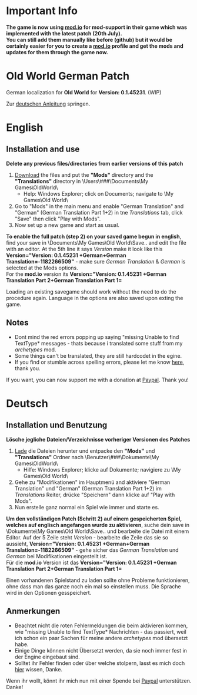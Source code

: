 # Important Info
**The game is now using [mod.io](https://oldworld.mod.io/) for mod-support in their game which was implemented with the latest patch (20th July).<br>
You can still add them manually like before (github) but it would be certainly easier for you to create a [mod.io](https://oldworld.mod.io/) profile and get the mods and updates for them through the game now.**

# Old World German Patch
German localization for **Old World** for **Version: 0.1.45231**. (WIP)

Zur [deutschen Anleitung](https://github.com/ShadowDuke/OW_GermanPatch#deutsch) springen.

# English
## Installation and use

**Delete any previous files/directories from earlier versions of this patch**
1. [Download](https://github.com/ShadowDuke/OW_GermanPatch/archive/master.zip) the files and put the **"Mods"** directory and the **"Translations"** directory in \Users\\###\Documents\My Games\OldWorld\
   - Help: Windows Explorer; click on Documents; navigate to \My Games\Old World\
2. Go to "Mods" in the main menu and enable "German Translation" and "German" (German Translation Part 1+2) in tne *Translations* tab, click "Save" then click "Play with Mods".
3. Now set up a new game and start as usual.

**To enable the full patch (step 2) on your saved game begun in english**, find your save in \Documents\My Games\Old World\Save\.. and edit the file with an editor.
At the 5th line it says *Version* make it look like this **Version="Version: 0.1.45231 +German+German Translation=-1182266509"** - make sure *German Translation* & *German* is selected at the Mods options.<br>
For the **mod.io** version its **Version="Version: 0.1.45231 +German Translation Part 2+German Translation Part 1=**

Loading an existing savegame should work without the need to do the procedure again. Language in the options are also saved upon exting the game.

## Notes

- Dont mind the red errors popping up saying "missing Unable to find TextType* messages - thats because i translated some stuff from my *archetypes* mod.
- Some things can't be translated, they are still hardcodet in the egine.
- If you find or stumble across spelling errors, please let me know [here](https://github.com/ShadowDuke/OW_GermanPatch/issues), thank you.

If you want, you can now support me with a donation at [Paypal](https://www.paypal.com/cgi-bin/webscr?cmd=_s-xclick&hosted_button_id=5X8TNX5DN2G5C&source=url). Thank you!

# Deutsch
## Installation und Benutzung

**Lösche jegliche Dateien/Verzeichnisse vorheriger Versionen des Patches**
1. [Lade](https://github.com/ShadowDuke/OW_GermanPatch/archive/master.zip) die Dateien herunter und entpacke den **"Mods"** und **"Translations"** Ordner nach \Benutzer\\###\Dokumente\My Games\OldWorld\
   - Hilfe: Windows Explorer; klicke auf Dokumente; navigiere zu \My Games\Old World\
2. Gehe zu "Modifikationen" im Hauptmenü and aktiviere "German Translation" und "German" (German Translation Part 1+2) im *Translations* Reiter, drücke "Speichern" dann klicke auf "Play with Mods".
3. Nun erstelle ganz normal ein Spiel wie immer und starte es.

**Um den vollständigen Patch (Schritt 2) auf einem gespeicherten Spiel, welches auf englisch angefangen wurde zu aktivieren**, suche dein save in \Dokumente\My Games\Old World\Save\.. und bearbeite die Datei mit einem Editor.
Auf der 5 Zeile steht *Version* - bearbeite die Zeile das sie so aussieht, **Version="Version: 0.1.45231 +German+German Translation=-1182266509"** - gehe sicher das *German Translation* und *German* bei Modifikationen eingestellt ist.<br>
Für die **mod.io** Version ist das **Version="Version: 0.1.45231 +German Translation Part 2+German Translation Part 1=**

Einen vorhandenen Spielstand zu laden sollte ohne Probleme funktionieren, ohne dass man das ganze noch ein mal so einstellen muss. Die Sprache wird in den Optionen gesspeichert.

## Anmerkungen

- Beachtet nicht die roten Fehlermeldungen die beim aktivieren kommen, wie "missing Unable to find TextType* Nachrichten - das passiert, weil ich schon ein paar Sachen für meine andere *archetypes* mod übersetzt habe.
- Einige Dinge können nicht Übersetzt werden, da sie noch immer fest in der Engine eingebaut sind.
- Solltet ihr Fehler finden oder über welche stolpern, lasst es mich doch [hier](https://github.com/ShadowDuke/OW_GermanPatch/issues) wissen, Danke.

Wenn ihr wollt, könnt ihr mich nun mit einer Spende bei [Paypal](https://www.paypal.com/cgi-bin/webscr?cmd=_s-xclick&hosted_button_id=5X8TNX5DN2G5C&source=url) unterstützen. Danke!
